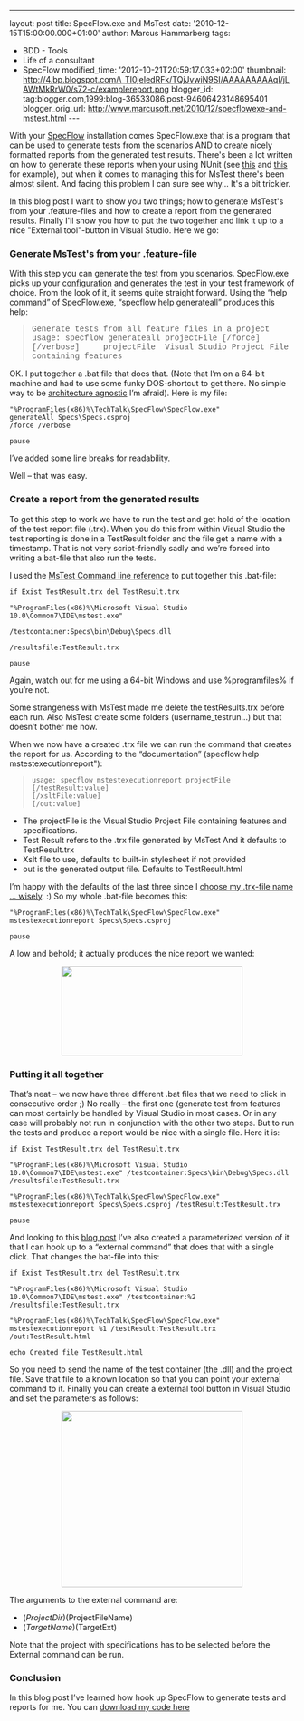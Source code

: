 ---
layout: post
title: SpecFlow.exe and MsTest
date: '2010-12-15T15:00:00.000+01:00'
author: Marcus Hammarberg
tags:
  - BDD -
Tools
  - Life of a consultant
  - SpecFlow
modified_time: '2012-10-21T20:59:17.033+02:00'
thumbnail: http://4.bp.blogspot.com/\_TI0jeIedRFk/TQjJvwiN9SI/AAAAAAAAAqI/jLAWtMkRrW0/s72-c/examplereport.png
blogger_id: tag:blogger.com,1999:blog-36533086.post-94606423148695401
blogger_orig_url: http://www.marcusoft.net/2010/12/specflowexe-and-mstest.html ---

<div dir="ltr" style="text-align: left;" trbidi="on">

With your
<a href="http://www.specflow.org/" target="_blank">SpecFlow</a>
installation comes SpecFlow.exe that is a program that can be used to
generate tests from the scenarios AND to create nicely formatted reports
from the generated test results.
There's been a lot written on how to generate these reports when your
using NUnit (see
[this](http://www.codeproject.com/KB/architecture/BddWithSpecFlow.aspx)
and
[this](http://si-w.co.uk/blog/2010/07/20/running-specflow-reports-from-within-visual-studio/)
for example), but when it comes to managing this for MsTest there's been
almost silent. And facing this problem I can sure see why... It's a bit
trickier.

In this blog post I want to show you two things; how to generate
MsTest's from your .feature-files and how to create a report from the
generated results. Finally I'll show you how to put the two together and
link it up to a nice "External tool"-button in Visual Studio. Here we
go:


### Generate MsTest's from your .feature-file

With this step you can generate the test from you scenarios.
SpecFlow.exe picks up your <a
href="http://www.marcusoft.net/2010/12/appconfig-for-mstest-and-specflow.html"
target="_blank">configuration</a> and generates the test in your test
framework of choice.
From the look of it, it seems quite straight forward. Using the “help
command” of SpecFlow.exe, “specflow help generateall” produces this
help:

> <span style="font-family: 'Courier New';">Generate tests from all
> feature files in a project
> usage: specflow generateall projectFile \[/force\] \[/verbose\]
>     projectFile  Visual Studio Project File containing features</span>

OK. I put together a .bat file that does that. (Note that I’m on a
64-bit machine and had to use some funky DOS-shortcut to get there. No
simple way to be <a
href="http://marsbox.com/blog/howtos/batch-file-programfiles-x86-parenthesis-anomaly/"
target="_blank">architecture agnostic</a> I’m afraid).
Here is my file:

``` brush:
"%ProgramFiles(x86)%\TechTalk\SpecFlow\SpecFlow.exe"
generateAll Specs\Specs.csproj
/force /verbose

pause
```


I’ve added some line breaks for readability.

Well – that was easy.


### Create a report from the generated results


To get this step to work we have to run the test and get hold of the
location of the test report file (.trx). When you do this from within
Visual Studio the test reporting is done in a TestResult folder and the
file get a name with a timestamp. That is not very script-friendly sadly
and we’re forced into writing a bat-file that also run the tests.

I used the <a
href="http://msdn.microsoft.com/en-us/library/ms182489(v=VS.100).aspx"
target="_blank">MsTest Command line reference</a> to put together this
.bat-file:

``` brush:
if Exist TestResult.trx del TestResult.trx
```

``` brush:
"%ProgramFiles(x86)%\Microsoft Visual Studio 10.0\Common7\IDE\mstest.exe"
```

``` brush:
/testcontainer:Specs\bin\Debug\Specs.dll
```

``` brush:
/resultsfile:TestResult.trx
```

``` brush:
pause
```



Again, watch out for me using a 64-bit Windows and use %programfiles% if
you’re not.

Some strangeness with MsTest made me delete the testResults.trx before
each run. Also MsTest create some folders (username_testrun...) but that
doesn’t bother me now.

When we now have a created .trx file we can run the command that creates
the report for us. According to the “documentation” (specflow help
mstestexecutionreport"):


> ``` brush:
> usage: specflow mstestexecutionreport projectFile
> [/testResult:value]
> [/xsltFile:value]
> [/out:value]
> ```



-   The projectFile is the Visual Studio Project File containing
    features and specifications.
-   Test Result refers to the .trx file generated by MsTest And it
    defaults to TestResult.trx
-   Xslt file to use, defaults to built-in stylesheet if not provided
-   out is the generated output file. Defaults to TestResult.html

I’m happy with the defaults of the last three since I
<a href="http://www.youtube.com/watch?v=Ubw5N8iVDHI&amp;feature=related"
target="_blank">choose my .trx-file name ... wisely</a>. :)
So my whole .bat-file becomes this:

``` brush:
"%ProgramFiles(x86)%\TechTalk\SpecFlow\SpecFlow.exe" mstestexecutionreport Specs\Specs.csproj

pause
```

A low and behold; it actually produces the nice report we wanted:

<div class="separator" style="clear: both; text-align: center;">

<a
href="http://4.bp.blogspot.com/_TI0jeIedRFk/TQjJvwiN9SI/AAAAAAAAAqI/jLAWtMkRrW0/s1600/examplereport.png"
data-imageanchor="1" style="margin-left: 1em; margin-right: 1em;"><img
src="http://4.bp.blogspot.com/_TI0jeIedRFk/TQjJvwiN9SI/AAAAAAAAAqI/jLAWtMkRrW0/s320/examplereport.png"
data-border="0" width="320" height="158" /></a>

</div>



### Putting it all together

That’s neat – we now have three different .bat files that we need to
click in consecutive order ;)
No really – the first one (generate test from features can most
certainly be handled by Visual Studio in most cases. Or in any case will
probably not run in conjunction with the other two steps.
But to run the tests and produce a report would be nice with a single
file. Here it is:

``` brush:
if Exist TestResult.trx del TestResult.trx

"%ProgramFiles(x86)%\Microsoft Visual Studio 10.0\Common7\IDE\mstest.exe" /testcontainer:Specs\bin\Debug\Specs.dll /resultsfile:TestResult.trx

"%ProgramFiles(x86)%\TechTalk\SpecFlow\SpecFlow.exe" mstestexecutionreport Specs\Specs.csproj /testResult:TestResult.trx

pause
```

And looking to this <a
href="http://si-w.co.uk/blog/2010/07/20/running-specflow-reports-from-within-visual-studio/"
target="_blank">blog post</a> I’ve also created a parameterized version
of it that I can hook up to a “external command” that does that with a
single click. That changes the bat-file into this:

``` brush:
if Exist TestResult.trx del TestResult.trx

"%ProgramFiles(x86)%\Microsoft Visual Studio 10.0\Common7\IDE\mstest.exe" /testcontainer:%2 /resultsfile:TestResult.trx

"%ProgramFiles(x86)%\TechTalk\SpecFlow\SpecFlow.exe" mstestexecutionreport %1 /testResult:TestResult.trx /out:TestResult.html

echo Created file TestResult.html
```

So you need to send the name of the test container (the .dll) and the
project file. Save that file to a known location so that you can point
your external command to it.
Finally you can create a external tool button in Visual Studio and set
the parameters as follows:

<div class="separator" style="clear: both; text-align: center;">

<a
href="http://2.bp.blogspot.com/_TI0jeIedRFk/TQjJ4c73ElI/AAAAAAAAAqM/pIZm5ZEHHEU/s1600/configuring+external+tools.png"
data-imageanchor="1" style="margin-left: 1em; margin-right: 1em;"><img
src="http://2.bp.blogspot.com/_TI0jeIedRFk/TQjJ4c73ElI/AAAAAAAAAqM/pIZm5ZEHHEU/s320/configuring+external+tools.png"
data-border="0" width="320" height="311" /></a>

</div>


The arguments to the external command are:

-   $(ProjectDir)$(ProjectFileName)
-   $(TargetName)$(TargetExt)

Note that the project with specifications has to be selected before the
External command can be run.

### Conclusion

In this blog post I’ve learned how hook up SpecFlow to generate tests
and reports for me.
You can
<a href="https://github.com/marcusoftnet/Demo-Reporting-with-MsTest"
target="_blank">download my code here</a>

</div>
